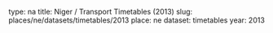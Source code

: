 type: na
title: Niger / Transport Timetables (2013)
slug: places/ne/datasets/timetables/2013
place: ne
dataset: timetables
year: 2013
